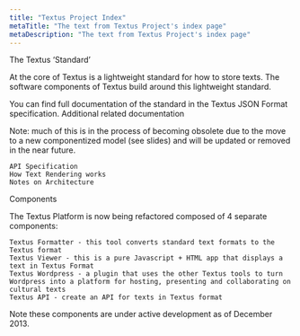 ```yaml
---
title: "Textus Project Index"
metaTitle: "The text from Textus Project's index page"
metaDescription: "The text from Textus Project's index page"
---
```


The Textus ‘Standard’

At the core of Textus is a lightweight standard for how to store texts. The software components of Textus build around this lightweight standard.

You can find full documentation of the standard in the Textus JSON Format specification.
Additional related documentation

Note: much of this is in the process of becoming obsolete due to the move to a new componentized model (see slides) and will be updated or removed in the near future.

    API Specification
    How Text Rendering works
    Notes on Architecture

Components

The Textus Platform is now being refactored composed of 4 separate components:

    Textus Formatter - this tool converts standard text formats to the Textus format
    Textus Viewer - this is a pure Javascript + HTML app that displays a text in Textus Format
    Textus Wordpress - a plugin that uses the other Textus tools to turn Wordpress into a platform for hosting, presenting and collaborating on cultural texts
    Textus API - create an API for texts in Textus format

Note these components are under active development as of December 2013.
